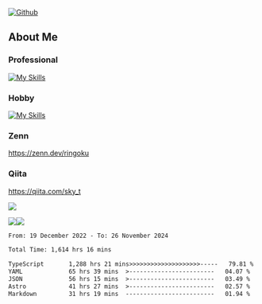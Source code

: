 [![Github](https://img.shields.io/github/followers/skyt-a?label=Follow&style=social)](https://github.com/skyt-a)

## About Me
### Professional
[![My Skills](https://skillicons.dev/icons?i=react,ts,js,nodejs,java,graphql,firebase,githubactions&theme=light)](https://skillicons.dev)
### Hobby
[![My Skills](https://skillicons.dev/icons?i=unity,rust,py&theme=light)](https://skillicons.dev)

### Zenn
https://zenn.dev/ringoku
### Qiita
https://qiita.com/sky_t


![](https://github-profile-summary-cards.vercel.app/api/cards/profile-details?username=skyt-a&theme=default)

![](https://github-profile-summary-cards.vercel.app/api/cards/repos-per-language?username=skyt-a&theme=default)![](https://github-profile-summary-cards.vercel.app/api/cards/stats?username=RinGoku&theme=default)

<!--START_SECTION:waka-->

```txt
From: 19 December 2022 - To: 26 November 2024

Total Time: 1,614 hrs 16 mins

TypeScript       1,288 hrs 21 mins>>>>>>>>>>>>>>>>>>>>-----   79.81 %
YAML             65 hrs 39 mins  >------------------------   04.07 %
JSON             56 hrs 15 mins  >------------------------   03.49 %
Astro            41 hrs 27 mins  >------------------------   02.57 %
Markdown         31 hrs 19 mins  -------------------------   01.94 %
```

<!--END_SECTION:waka-->
